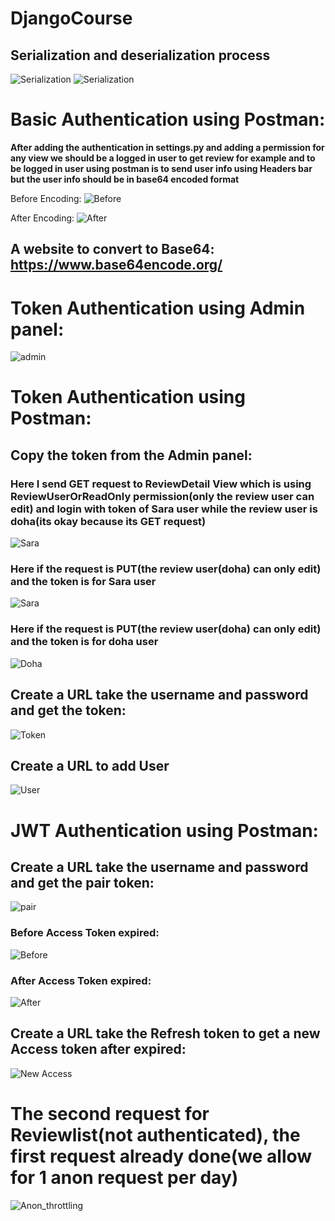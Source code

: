 # DjangoCourse

## Serialization and deserialization process
![Serialization](./public/serilaze.png)
![Serialization](./public/serialize2.png)


# Basic Authentication using Postman:
**After adding the authentication in settings.py and adding a permission for any view we should be a logged in user to get review for example
and to be logged in user using postman is to send user info using Headers bar but the user info should be in base64 encoded format**

Before Encoding:
![Before](./public/auth1.png)

After Encoding:
![After](./public/auth2.png)

## A website to convert to Base64: https://www.base64encode.org/

# Token Authentication using Admin panel: 

![admin](./public/token_auth1.png)

# Token Authentication using Postman: 
## Copy the token from the Admin panel:
### Here I send GET request to ReviewDetail View which is using ReviewUserOrReadOnly permission(only the review user can edit) and login with token of Sara user while the review user is doha(its okay because its GET request)
![Sara](./public/GET_Not.png)

###  Here if the request is PUT(the review user(doha) can only edit) and the token is for Sara user
![Sara](./public/PUT_Not.png)

###  Here if the request is PUT(the review user(doha) can only edit) and the token is for doha user
![Doha](./public/PUT.png)


## Create a URL take the username and password and get the token:
![Token](./public/gen_token.png)

## Create a URL to add User
![User](./public/register.png)


# JWT Authentication using Postman: 

## Create a URL take the username and password and get the pair token:
![pair](./public/pair_token.png)

### Before Access Token expired:
![Before](./public/access_before_5m.png)

### After Access Token expired:
![After](./public/access_after_5m.png)


## Create a URL take the Refresh  token to get a new Access token after expired:
![New Access](./public/new_access.png)

# The second request for Reviewlist(not authenticated), the first request already done(we allow for 1 anon request per day)
![Anon_throttling](./public/anon_throttling.png)